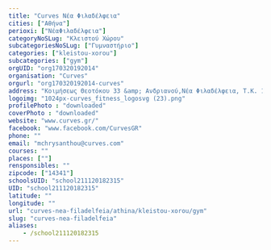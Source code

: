 ```yaml
---
title: "Curves Νέα Φιλαδέλφεια"
cities: ["Αθήνα"]
perioxi: ["ΝέαΦιλαδέλφεια"]
categoryNoSLug: "Κλειστού Χώρου"
subcategoriesNoSLug: ["Γυμναστήριο"]
categories: ["kleistou-xorou"]
subcategories: ["gym"]
orgUID: "org170320192014"
organisation: "Curves"
orgurl: "org170320192014-curves"
address: "Κοιμήσεως Θεοτόκου 33 &amp; Ανδριανού,Νέα Φιλαδέλφεια, Τ.Κ. 143 41"
logoimg: "1024px-curves_fitness_logosvg (23).png"
profilePhoto : "downloaded"
coverPhoto : "downloaded"
website: "www.curves.gr/"
facebook: "www.facebook.com/CurvesGR"
phone: ""
email: "mchrysanthou@curves.com"
courses: ""
places: [""]
rensponsibles: ""
zipcode: ["14341"]
schoolsUID: "school211120182315"
UID: "school211120182315"
latitude: ""
longitude: ""
url: "curves-nea-filadelfeia/athina/kleistou-xorou/gym"
slug: "curves-nea-filadelfeia"
aliases:
    - /school211120182315
---
```





